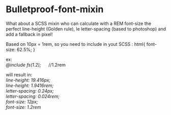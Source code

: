 Bulletproof-font-mixin
======================

What about a SCSS mixin who can calculate with a REM font-size the perfect line-height (Golden rule), le letter-spacing (based to photoshop) and add a fallback in pixel!

Based on 10px = 1rem, so you need to include in yout SCSS :
html{
  font-size: 62.5%;
}

ex:  <br>
*@include fs(1.2);* &nbsp;&nbsp;&nbsp;&nbsp; //1.2rem

will result in:<br>
*line-height: 19.416px;*<br>
*line-height: 1.9416rem;*<br>
*letter-spacing: 0.24px;*<br>
*letter-spacing: 0.024rem;*<br>
*font-size: 12px;*<br>
*font-size: 1.2rem*


